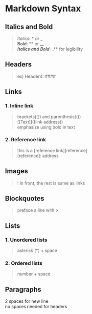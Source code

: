 # Markdown Syntax

## Italics and Bold
>_Italics_: * or _  
>**Bold**: ** or __  
>**_Italics and Bold_**: _** for legibility  
## Headers
>ex) Header4: ####  
## Links
### 1. Inline link
>brackets([]) and parenthesis(())  
>[[Text]]((link address))  
>emphasize using bold in text  
### 2. Reference link
>this is a [reference link][reference]  
>[reference]: address  
## Images
>! in front; the rest is same as links  
## Blockquotes
>preface a line with >  
## Lists
### 1. Unordered lists
>asterisk (*) + space  
### 2. Ordered lists 
>number + space  
## Paragraphs
2 spaces for new line  
no spaces needed for headers  
